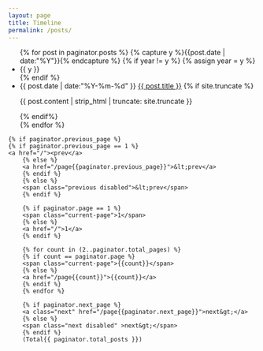 ```yaml
---
layout: page
title: Timeline
permalink: /posts/
---
```


<ul class="listing">
    {% for post in paginator.posts %}
    {% capture y %}{{post.date | date:"%Y"}}{% endcapture %}
    {% if year != y %}
    {% assign year = y %}
    <li class="listing-seperator">{{ y }}</li>
    {% endif %}
    <li class="listing-item">
        <time datetime="{{ post.date | date:"%Y-%m-%d" }}">{{ post.date | date:"%Y-%m-%d" }}</time>
        <a href="{{ post.url }}" title="{{ post.title }}">{{ post.title }}</a>
        {% if site.truncate %}
        <p>{{ post.content | strip_html | truncate: site.truncate }}</p>
        {% endif%}
    </li>
    {% endfor %}
</ul>

<div id="post-pagination" class="paginator">
    
    {% if paginator.previous_page %}
    {% if paginator.previous_page == 1 %}
    <a href="/"><prev</a>
        {% else %}
        <a href="/page{{paginator.previous_page}}">&lt;prev</a>
        {% endif %}
        {% else %}
        <span class="previous disabled">&lt;prev</span>
        {% endif %}
        
        {% if paginator.page == 1 %}
        <span class="current-page">1</span>
        {% else %}
        <a href="/">1</a>
        {% endif %}
        
        {% for count in (2..paginator.total_pages) %}
        {% if count == paginator.page %}
        <span class="current-page">{{count}}</span>
        {% else %}
        <a href="/page{{count}}">{{count}}</a>
        {% endif %}
        {% endfor %}
        
        {% if paginator.next_page %}
        <a class="next" href="/page{{paginator.next_page}}">next&gt;</a>
        {% else %}
        <span class="next disabled" >next&gt;</span>
        {% endif %}
        (Total{{ paginator.total_posts }})
</div>